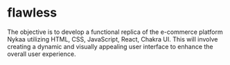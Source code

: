 # flawless
The objective is to develop a functional replica of the e-commerce platform Nykaa utilizing HTML, CSS, JavaScript, React, Chakra UI. This will involve creating a dynamic and visually appealing user interface to enhance the overall user experience.

